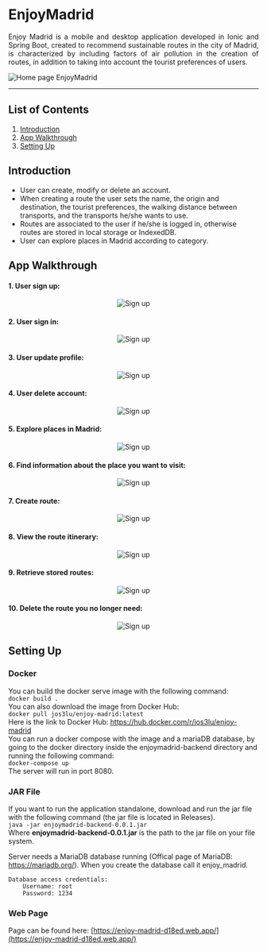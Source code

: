 # EnjoyMadrid

<p align="justify">
  Enjoy Madrid is a mobile and desktop application developed in Ionic and Spring Boot, created to recommend sustainable routes in the city of Madrid, is characterized by   including factors of air pollution in the creation of routes, in addition to taking into account the tourist preferences of users.
</p>
 
 ![Home page EnjoyMadrid](readme-resources/home_page.PNG)

<hr>

## List of Contents
1. [Introduction](#introduction)
2. [App Walkthrough](#app-walkthrough)
3. [Setting Up](#setting-up)

<a name="introduction"></a>
## Introduction

- User can create, modify or delete an account.
- When creating a route the user sets the name, the origin and destination, the tourist preferences, the walking distance between transports, and the transports he/she wants to use.
- Routes are associated to the user if he/she is logged in, otherwise routes are stored in local storage or IndexedDB.
- User can explore places in Madrid according to category.

<a name="app-walkthrough"></a>
## App Walkthrough

#### 1. User sign up: 
<p align="center">
  <img src="https://github.com/Jos3lu/EnjoyMadrid/blob/main/readme-resources/sign_up.gif" alt="Sign up">
</p>

#### 2. User sign in: 
<p align="center">
  <img src="https://github.com/Jos3lu/EnjoyMadrid/blob/main/readme-resources/sign_in.gif" alt="Sign up">
</p>

#### 3. User update profile:
<p align="center">
  <img src="https://github.com/Jos3lu/EnjoyMadrid/blob/main/readme-resources/update_user.gif" alt="Sign up">
</p>

#### 4. User delete account:
<p align="center">
  <img src="https://github.com/Jos3lu/EnjoyMadrid/blob/main/readme-resources/delete_user.gif" alt="Sign up">
</p>

#### 5. Explore places in Madrid:
<p align="center">
  <img src="https://github.com/Jos3lu/EnjoyMadrid/blob/main/readme-resources/find_places.gif" alt="Sign up">
</p>

#### 6. Find information about the place you want to visit:
<p align="center">
  <img src="https://github.com/Jos3lu/EnjoyMadrid/blob/main/readme-resources/select_places.gif" alt="Sign up">
</p>

#### 7. Create route:
<p align="center">
  <img src="https://github.com/Jos3lu/EnjoyMadrid/blob/main/readme-resources/create_route.gif" alt="Sign up">
</p>

#### 8. View the route itinerary:
<p align="center">
  <img src="https://github.com/Jos3lu/EnjoyMadrid/blob/main/readme-resources/display_route.gif" alt="Sign up">
</p>

#### 9. Retrieve stored routes:
<p align="center">
  <img src="https://github.com/Jos3lu/EnjoyMadrid/blob/main/readme-resources/routes_user.gif" alt="Sign up">
</p>

#### 10. Delete the route you no longer need:
<p align="center">
  <img src="https://github.com/Jos3lu/EnjoyMadrid/blob/main/readme-resources/delete_route.gif" alt="Sign up">
</p>

<a name="setting-up"></a>
## Setting Up 

### Docker

You can build the docker serve image with the following command:\
`docker build .`\
You can also download the image from Docker Hub:\
`docker pull jos3lu/enjoy-madrid:latest`\
Here is the link to Docker Hub: <https://hub.docker.com/r/jos3lu/enjoy-madrid>\
You can run a docker compose with the image and a mariaDB database, by going to the docker directory inside the enjoymadrid-backend directory and running the following command:\
`docker-compose up`\
The server will run in port 8080.

### JAR File

If you want to run the application standalone, download and run the jar file with the following command (the jar file is located in Releases).\
`java -jar enjoymadrid-backend-0.0.1.jar`\
Where **enjoymadrid-backend-0.0.1.jar** is the path to the jar file on your file system.

Server needs a MariaDB database running (Offical page of MariaDB: <https://mariadb.org/>). When you create the database call it enjoy_madrid.
```
Database access credentials:
	Username: root
	Password: 1234
```

### Web Page

Page can be found here: [https://enjoy-madrid-d18ed.web.app/](https://enjoy-madrid-d18ed.web.app/)
